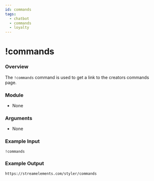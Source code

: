 ```yaml
---
id: commands 
tags:
  - chatbot
  - commands
  - loyalty
---
```


# !commands

### Overview

The `!commands` command is used to get a link to the creators commands page.

### Module

- None

### Arguments

- None

### Example Input

```
!commands
```

### Example Output

```
https://streamelements.com/styler/commands
```
